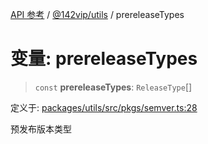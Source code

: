 [API 参考](../../../index.md) / [@142vip/utils](../index.md) / prereleaseTypes

# 变量: prereleaseTypes

> `const` **prereleaseTypes**: `ReleaseType`[]

定义于: [packages/utils/src/pkgs/semver.ts:28](https://github.com/142vip/core-x/blob/67692efe75f30bef8a4893bf3d01dbe094be97e2/packages/utils/src/pkgs/semver.ts#L28)

预发布版本类型
